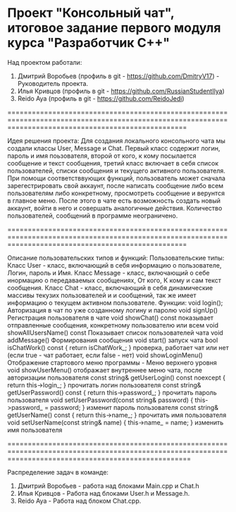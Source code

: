 Проект "Консольный чат", итоговое задание первого модуля курса "Разработчик С++"
========================================================================================================================================================

Над проектом работали:

1. Дмитрий Воробьев (профиль в git - https://github.com/DmitryV17) - Руководитель проекта.
2. Илья Кривцов (профиль в git - https://github.com/RussianStudentIlya) 
3. Reido Aya (профиль в git - https://github.com/ReidoJedi)  

========================================================================================================================================================

Идея решения проекта:
Для создания локального консольного чата мы создали классы User, Message и Chat. Первый класс содержит логин, 
пароль и имя поьзователя, второй от кого, к кому посылается сообщение  и текст сообщения, третий класс включает в себя список пользователей, 
списки сообщения и текущего активного пользователя. При помощи соответстввующих функций, пользователь может сначала 
зарегестрировать свой аккаунт, после написать сообщение либо всем пользователям либо конкретному, просмотреть сообщение 
и верунтся в главное меню. После этого в чате есть возможность создать новый аккаунт, войти в него и совершать аналогичные действия. 
Количество пользователей, сообщений в программе неограничено. 

========================================================================================================================================================

Описание пользовательских типов и функций:
Пользовательские типы:
Класс User - класс, включающий в себя информацию о пользователе, Логин, пароль и Имя.
Класс Message - класс, включающий о себе инормацию о передаваемых сообщениях, От кого, К кому и сам текст сообщения. 
Класс Chat - класс, включающий в себя  динамические массивы текузих пользователей и и сообщений, так же имеет информацию о текущем активном пользователе.
Функции:
void login();  Авторизация в чат по уже созданному логину и паролю
void signUp() Регистрация пользователя в чате
void showChat() const  показывает отправленные сообщения, конкретному пользователю или всем
void showAllUsersName() const  Показывает  список пользователей чата
void addMessage() Формирования сообщения
void start() запуск чата
bool isChatWork() const { return isChatWork_; } проверка, работает чат или нет (если true - чат работает, если false - нет)
void showLoginMenu() Отображение стартового меню программы - Меню верхнего уровня
void showUserMenu()  отображает внутреннее меню чата, после авторизации пользователя
const string& getUserLogin() const noexcept { return this->login_; }  прочитать логин пользователя
const string& getUserPassword() const { return this->password_; }  прочитать пароль пользователя
void setUserPassword(const string& password) { this->password_ = password; }  изменит пароль пользователя
const string& getUserName() const { return this->name_; } прочитать имя пользователя
void setUserName(const string& name) { this->name_ = name; }  изменить имя пользователя



=========================================================================================================================================================

Распределение задач в команде:
1. Дмитрий Воробьев - работа над блоками Main.cpp и Chat.h
2. Илья Кривцов - Работа над блоками User.h и Message.h.
3. Reido Aya - Работа над блоком Chat.cpp.
